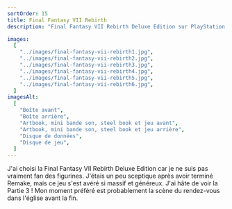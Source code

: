 ```yaml
---
sortOrder: 15
title: Final Fantasy VII Rebirth
description: "Final Fantasy VII Rebirth Deluxe Edition sur PlayStation 5"

images:
  [
    "../images/final-fantasy-vii-rebirth1.jpg",
    "../images/final-fantasy-vii-rebirth2.jpg",
    "../images/final-fantasy-vii-rebirth3.jpg",
    "../images/final-fantasy-vii-rebirth4.jpg",
    "../images/final-fantasy-vii-rebirth5.jpg",
    "../images/final-fantasy-vii-rebirth6.jpg",
  ]
imagesAlt:
  [
    "Boîte avant",
    "Boîte arrière",
    "Artbook, mini bande son, steel book et jeu avant",
    "Artbook, mini bande son, steel book et jeu arrière",
    "Disque de données",
    "Disque de jeu",
  ]
---
```


J'ai choisi la Final Fantasy VII Rebirth Deluxe Edition car je ne suis pas vraiment fan des figurines.
J'étais un peu sceptique après avoir terminé Remake, mais ce jeu s'est avéré si massif et généreux. J'ai hâte de voir la Partie 3 ! Mon moment préféré est probablement la scène du rendez-vous dans l'église avant la fin.
